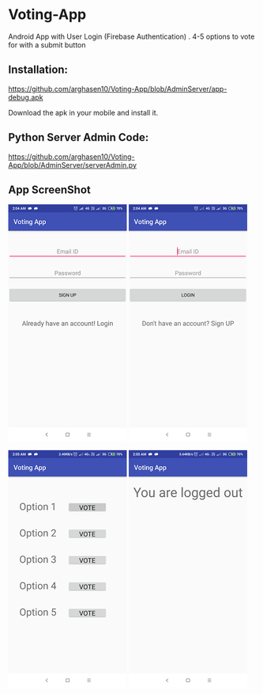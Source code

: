 # Voting-App
Android App with User Login (Firebase Authentication) . 4-5 options to vote for with a submit button
## Installation:
https://github.com/arghasen10/Voting-App/blob/AdminServer/app-debug.apk

Download the apk in your mobile and install it.

## Python Server Admin Code:
https://github.com/arghasen10/Voting-App/blob/AdminServer/serverAdmin.py

## App ScreenShot


![Alt text](https://github.com/arghasen10/Voting-App/blob/AdminServer/Signup.png   "SignUP") ![Alt text](https://github.com/arghasen10/Voting-App/blob/AdminServer/login.png   "Login")

![Alt text](https://github.com/arghasen10/Voting-App/blob/AdminServer/SelectOption.png   "Select Option") ![Alt text](https://github.com/arghasen10/Voting-App/blob/AdminServer/Logout.png   "Logout")




